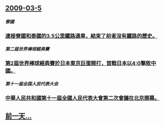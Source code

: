 ## [2009-03-5](/zh/news/2009/03/5/index.md)

##### 寮國
### [連接寮國和泰國的3.5公里鐵路通車，結束了前者沒有鐵路的歷史。](/zh/news/2009/03/5/連接寮國和泰國的35公里鐵路通車-結束了前者沒有鐵路的歷史.md)
##### 第二屆世界棒球經典賽
### [第2屆世界棒球經典賽於日本東京巨蛋開打，首戰日本以4:0擊敗中國。](/zh/news/2009/03/5/第2屆世界棒球經典賽於日本東京巨蛋開打-首戰日本以4-0擊敗中國.md)
##### 第十一届全国人民代表大会
### [中華人民共和國第十一屆全國人民代表大會第二次會議在北京開幕。](/zh/news/2009/03/5/中華人民共和國第十一屆全國人民代表大會第二次會議在北京開幕.md)
## [前一天...](/zh/news/2009/03/4/index.md)

